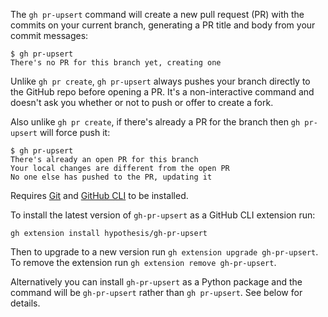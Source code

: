 The `gh pr-upsert` command will create a new pull request (PR) with the commits
on your current branch, generating a PR title and body from your commit
messages:

```terminal
$ gh pr-upsert
There's no PR for this branch yet, creating one
```

Unlike `gh pr create`, `gh pr-upsert` always pushes your branch directly to the
GitHub repo before opening a PR. It's a non-interactive command and doesn't ask
you whether or not to push or offer to create a fork.

Also unlike `gh pr create`, if there's already a PR for the branch then `gh
pr-upsert` will force push it:

```terminal
$ gh pr-upsert
There's already an open PR for this branch
Your local changes are different from the open PR
No one else has pushed to the PR, updating it
```

Requires [Git](https://git-scm.com/) and [GitHub CLI](https://cli.github.com/)
to be installed.

To install the latest version of `gh-pr-upsert` as a GitHub CLI extension run:

```terminal
gh extension install hypothesis/gh-pr-upsert
```

Then to upgrade to a new version run `gh extension upgrade gh-pr-upsert`.
To remove the extension run `gh extension remove gh-pr-upsert`.

Alternatively you can install `gh-pr-upsert` as a Python package and the
command will be `gh-pr-upsert` rather than `gh pr-upsert`. See below for
details.

